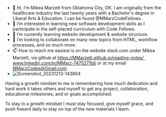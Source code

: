 - 👋 Hi, I’m Mikea Marzett from Oklahoma City, OK. I am originally from the healthcare industry the last twenty years with a Bachelor's degree in Liberal Arts & Education. I can be found @MMarzCodeFellows .
- 👀 I’m interested in learning new software development skills as I participate in the self-placed
 curriculum with Code Fellows.
- 🌱 I’m currently learning website development & website structure. 
- 💞️ I’m looking to collaborate on many new topics from HTML, workflow processes, and so much more.
- 📫 How to reach me easiest is on the website slack.com under Mikea Marzett, via github at https://MMarzett.github.io/reading-notes/ , www.linkedin.com/in/MMarz-7475271bb or at my email MMarzCodes@Gmail.com.
- ![Screenshot_20231213-143804](https://github.com/MMarzCodeFellows/MMarzCodeFellows/assets/155282209/2bc90db6-c5bf-4fcc-9e97-b96186fc7ea0)

Having a growth mindset to me is remembering how much dedication and hard work it takes others and myself to get any project, 
collaboration, educational milestones, and or goals accomplished. 

To stay in a growth mindset I must stay focused, give myself grace, and push foward daily to stay on top of the new materials
I learn.
<!---
MMarzCodeFellows/MMarzCodeFellows is a ✨ special ✨ repository because its `README.md` (this file) appears on your GitHub profile.
You can click the Preview link to take a look at your changes.
--->
